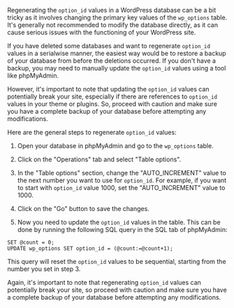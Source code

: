 Regenerating the `option_id` values in a WordPress database can be a bit tricky as it involves changing the primary key values of the `wp_options` table. It's generally not recommended to modify the database directly, as it can cause serious issues with the functioning of your WordPress site.

If you have deleted some databases and want to regenerate `option_id` values in a serialwise manner, the easiest way would be to restore a backup of your database from before the deletions occurred. If you don't have a backup, you may need to manually update the `option_id` values using a tool like phpMyAdmin.

However, it's important to note that updating the `option_id` values can potentially break your site, especially if there are references to `option_id` values in your theme or plugins. So, proceed with caution and make sure you have a complete backup of your database before attempting any modifications.

Here are the general steps to regenerate `option_id` values:

1.  Open your database in phpMyAdmin and go to the `wp_options` table.
    
2.  Click on the "Operations" tab and select "Table options".
    
3.  In the "Table options" section, change the "AUTO\_INCREMENT" value to the next number you want to use for `option_id`. For example, if you want to start with `option_id` value 1000, set the "AUTO\_INCREMENT" value to 1000.
    
4.  Click on the "Go" button to save the changes.
    
5.  Now you need to update the `option_id` values in the table. This can be done by running the following SQL query in the SQL tab of phpMyAdmin:
    
```
SET @count = 0;
UPDATE wp_options SET option_id = (@count:=@count+1);
```
    
This query will reset the `option_id` values to be sequential, starting from the number you set in step 3.
    

Again, it's important to note that regenerating `option_id` values can potentially break your site, so proceed with caution and make sure you have a complete backup of your database before attempting any modifications.
